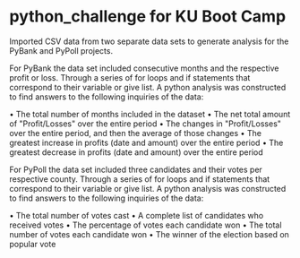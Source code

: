 # python_challenge for KU Boot Camp

Imported CSV data from two separate data sets to generate analysis for the PyBank and PyPoll projects.

For PyBank the data set included consecutive months and the respective profit or loss. 
Through a series of for loops and if statements that correspond to their variable or give list.
A python analysis was constructed to find answers to the following inquiries of the data:

•	The total number of months included in the dataset
•	The net total amount of "Profit/Losses" over the entire period
•	The changes in "Profit/Losses" over the entire period, and then the average of those changes
•	The greatest increase in profits (date and amount) over the entire period
•	The greatest decrease in profits (date and amount) over the entire period

For PyPoll the data set included three candidates and their votes per respective county.
Through a series of for loops and if statements that correspond to their variable or give list.
A python analysis was constructed to find answers to the following inquiries of the data:

•	The total number of votes cast
•	A complete list of candidates who received votes
•	The percentage of votes each candidate won
•	The total number of votes each candidate won
•	The winner of the election based on popular vote
